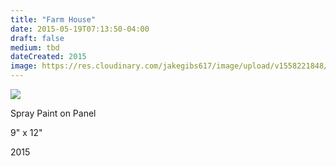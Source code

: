 ```yaml
---
title: "Farm House"
date: 2015-05-19T07:13:50-04:00
draft: false
medium: tbd
dateCreated: 2015
image: https://res.cloudinary.com/jakegibs617/image/upload/v1558221848/farm-house.png
---
```


<a href="{{< param image >}}" data-lightbox="image-1" data-title="Farm House"><img src="{{< param image >}}"/></a>


<div class="container">
	<div class="specs">
		<p>Spray Paint on Panel</p>
		<p>9" x 12"</p>
		<p>2015</p>
	</div>
</div>
